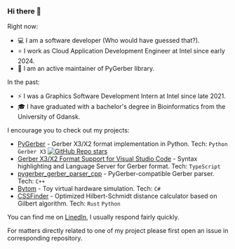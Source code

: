 ### Hi there 👋

Right now:
- 💻 I am a software developer (Who would have guessed that?).
- ⭐ I work as Cloud Application Development Engineer at Intel since early 2024.
- 💾 I am an active maintainer of PyGerber library.

In the past:
- ⚡ I was a Graphics Software Development Intern at Intel since late 2021.
- 🎓 I have graduated with a bachelor's degree in Bioinformatics from the University of Gdansk.

I encourage you to check out my projects:
- [PyGerber](https://github.com/Argmaster/pygerber) - Gerber X3/X2 format implementation in Python. Tech: `Python` `Gerber X3` <a href="https://github.com/Argmaster/pygerber"><img src="https://img.shields.io/github/stars/Argmaster/pygerber" alt="GitHub Repo stars"></a>
- [Gerber X3/X2 Format Support for Visual Studio Code](https://github.com/Argmaster/vscode-gerber-format-support) - Syntax highlighting and Language Server for Gerber format. Tech: `TypeScript`
- [pygerber_gerber_parser_cpp](https://github.com/PyGerber/pygerber_gerber_parser_cpp) - PyGerber-compatible Gerber parser. Tech: `C++`
- [Bytom](https://github.com/Argmaster/bytom) - Toy virtual hardware simulation. Tech: `C#`
- [CSSFinder](https://github.com/Argmaster/CSSFinder) - Optimized Hilbert-Schmidt distance calculator based on Gilbert algorithm. Tech: `Rust` `Python`

You can find me on [LinedIn](https://www.linkedin.com/in/krzysztof-wisniewski-pl/), I usually respond fairly quickly.

For matters directly related to one of my project please first open an issue in corresponding repository.
